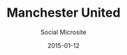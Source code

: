 ---
layout:        post
date:          2015-01-12
categories:    
- work

title:         "Manchester United"
subtitle:      "Social Microsite"

thumbnail:     work/manchester.png
image:         work/manchester.jpg

link:          http://social.manutd.com/
link_text:     "Visit Site"

role:          "Front-end Development"
description:   "The Manchester United social hub allows fans to see all the content being produced by the club in one place. It’s an international site, serving multiple languages."
---